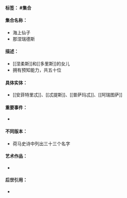 #### 标签： #集合
#### 集合名称：
- 海上仙子
- 那涅瑞德斯
#### 描述：
- [[涅柔斯]]和[[多里斯]]的女儿
- 拥有预知能力，共五十位
#### 具体实体：
- [[安菲特里忒]]、[[忒提斯]]、[[普萨玛忒]]、[[阿瑞图萨]]
#### 重要事件：
- 
#### 不同版本：
- 荷马史诗中列出三十三个名字
#### 艺术作品：
- 
#### 后世引用：
- 